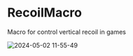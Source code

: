 # RecoilMacro
 Macro for control vertical recoil in games
 
![2024-05-02 11-55-49](https://github.com/rtxvrr/RecoilMacro/assets/53102064/d383039c-a6c2-48a7-94bd-84c005becc15)
